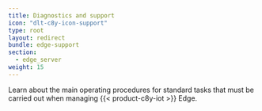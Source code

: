 ```yaml
---
title: Diagnostics and support
icon: "dlt-c8y-icon-support"
type: root
layout: redirect
bundle: edge-support
section: 
  - edge_server
weight: 15
---
```


Learn about the main operating procedures for standard tasks that must be carried out when managing {{< product-c8y-iot >}} Edge.